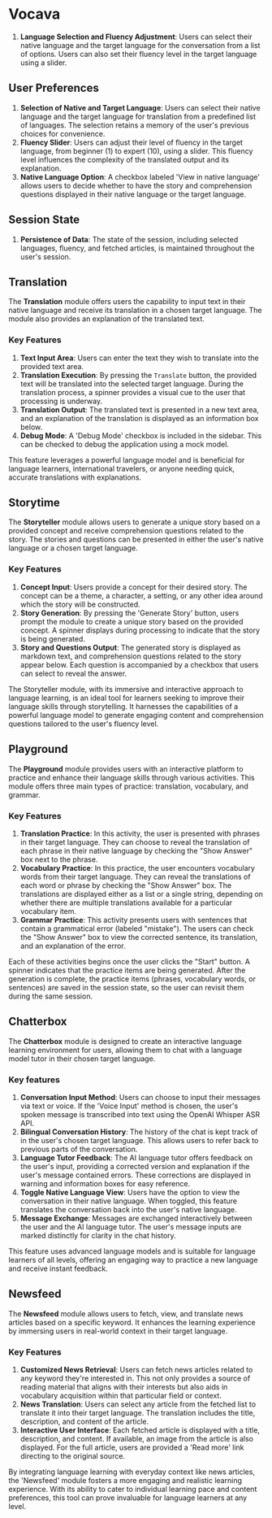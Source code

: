 # Vocava
1. **Language Selection and Fluency Adjustment**: Users can select their native language and the target language for the conversation from a list of options. Users can also set their fluency level in the target language using a slider.

## User Preferences
1. **Selection of Native and Target Language**: Users can select their native language and the target language for translation from a predefined list of languages. The selection retains a memory of the user's previous choices for convenience.
2. **Fluency Slider**: Users can adjust their level of fluency in the target language, from beginner (1) to expert (10), using a slider. This fluency level influences the complexity of the translated output and its explanation.
3. **Native Language Option**: A checkbox labeled 'View in native language' allows users to decide whether to have the story and comprehension questions displayed in their native language or the target language.

## Session State
1. **Persistence of Data**: The state of the session, including selected languages, fluency, and fetched articles, is maintained throughout the user's session.

## Translation

The **Translation** module offers users the capability to input text in their native language and receive its translation in a chosen target language.
The module also provides an explanation of the translated text.

### Key Features

1. **Text Input Area**: Users can enter the text they wish to translate into the provided text area.
2. **Translation Execution**: By pressing the `Translate` button, the provided text will be translated into the selected target language. During the translation process, a spinner provides a visual cue to the user that processing is underway.
3. **Translation Output**: The translated text is presented in a new text area, and an explanation of the translation is displayed as an information box below.
4. **Debug Mode**: A 'Debug Mode' checkbox is included in the sidebar. This can be checked to debug the application using a mock model.

This feature leverages a powerful language model and is beneficial for language learners, international travelers, or anyone needing quick, accurate translations with explanations.

## Storytime

The **Storyteller** module allows users to generate a unique story based on a provided concept and receive comprehension questions related to the story.
The stories and questions can be presented in either the user's native language or a chosen target language.

### Key Features

1. **Concept Input**: Users provide a concept for their desired story. The concept can be a theme, a character, a setting, or any other idea around which the story will be constructed.
2. **Story Generation**: By pressing the 'Generate Story' button, users prompt the module to create a unique story based on the provided concept. A spinner displays during processing to indicate that the story is being generated.
3. **Story and Questions Output**: The generated story is displayed as markdown text, and comprehension questions related to the story appear below. Each question is accompanied by a checkbox that users can select to reveal the answer.

The Storyteller module, with its immersive and interactive approach to language learning, is an ideal tool for learners seeking to improve their language skills through storytelling.
It harnesses the capabilities of a powerful language model to generate engaging content and comprehension questions tailored to the user's fluency level.

## Playground
The **Playground** module provides users with an interactive platform to practice and enhance their language skills through various activities. This module offers three main types of practice: translation, vocabulary, and grammar.

### Key Features

1. **Translation Practice**: In this activity, the user is presented with phrases in their target language. They can choose to reveal the translation of each phrase in their native language by checking the "Show Answer" box next to the phrase.
2. **Vocabulary Practice**: In this practice, the user encounters vocabulary words from their target language. They can reveal the translations of each word or phrase by checking the "Show Answer" box. The translations are displayed either as a list or a single string, depending on whether there are multiple translations available for a particular vocabulary item.
3. **Grammar Practice**: This activity presents users with sentences that contain a grammatical error (labeled "mistake"). The users can check the "Show Answer" box to view the corrected sentence, its translation, and an explanation of the error.

Each of these activities begins once the user clicks the "Start" button. A spinner indicates that the practice items are being generated. After the generation is complete, the practice items (phrases, vocabulary words, or sentences) are saved in the session state, so the user can revisit them during the same session.

## Chatterbox

The **Chatterbox** module is designed to create an interactive language learning environment for users, allowing them to chat with a language model tutor in their chosen target language.

### Key features

1. **Conversation Input Method**: Users can choose to input their messages via text or voice. If the 'Voice Input' method is chosen, the user's spoken message is transcribed into text using the OpenAI Whisper ASR API.
2. **Bilingual Conversation History**: The history of the chat is kept track of in the user's chosen target language. This allows users to refer back to previous parts of the conversation.
3. **Language Tutor Feedback**: The AI language tutor offers feedback on the user's input, providing a corrected version and explanation if the user's message contained errors. These corrections are displayed in warning and information boxes for easy reference.
4. **Toggle Native Language View**: Users have the option to view the conversation in their native language. When toggled, this feature translates the conversation back into the user's native language.
5. **Message Exchange**: Messages are exchanged interactively between the user and the AI language tutor. The user's message inputs are marked distinctly for clarity in the chat history.

This feature uses advanced language models and is suitable for language learners of all levels, offering an engaging way to practice a new language and receive instant feedback.

## Newsfeed

The **Newsfeed** module allows users to fetch, view, and translate news articles based on a specific keyword. It enhances the learning experience by immersing users in real-world context in their target language.

### Key Features

1. **Customized News Retrieval**: Users can fetch news articles related to any keyword they're interested in. This not only provides a source of reading material that aligns with their interests but also aids in vocabulary acquisition within that particular field or context.
2. **News Translation**: Users can select any article from the fetched list to translate it into their target language. The translation includes the title, description, and content of the article.
3. **Interactive User Interface**: Each fetched article is displayed with a title, description, and content. If available, an image from the article is also displayed. For the full article, users are provided a 'Read more' link directing to the original source.

By integrating language learning with everyday context like news articles, the 'Newsfeed' module fosters a more engaging and realistic learning experience. With its ability to cater to individual learning pace and content preferences, this tool can prove invaluable for language learners at any level.
